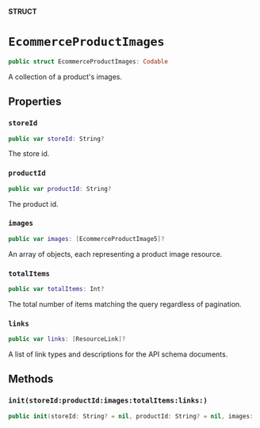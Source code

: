 **STRUCT**

# `EcommerceProductImages`

```swift
public struct EcommerceProductImages: Codable
```

A collection of a product&#x27;s images.

## Properties
### `storeId`

```swift
public var storeId: String?
```

The store id.

### `productId`

```swift
public var productId: String?
```

The product id.

### `images`

```swift
public var images: [EcommerceProductImage5]?
```

An array of objects, each representing a product image resource.

### `totalItems`

```swift
public var totalItems: Int?
```

The total number of items matching the query regardless of pagination.

### `links`

```swift
public var links: [ResourceLink]?
```

A list of link types and descriptions for the API schema documents.

## Methods
### `init(storeId:productId:images:totalItems:links:)`

```swift
public init(storeId: String? = nil, productId: String? = nil, images: [EcommerceProductImage5]? = nil, totalItems: Int? = nil, links: [ResourceLink]? = nil)
```

